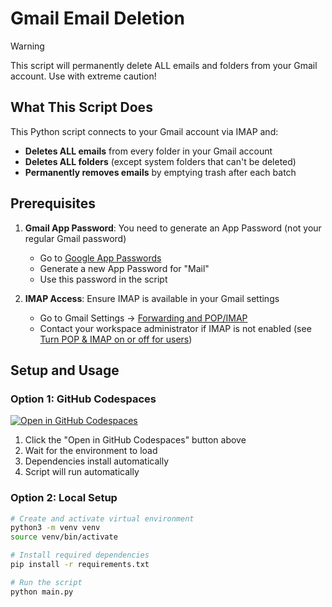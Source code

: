 # Gmail Email Deletion

> [!WARNING]  
> This script will permanently delete ALL emails and folders from your Gmail account. Use with extreme caution!

## What This Script Does

This Python script connects to your Gmail account via IMAP and:

- **Deletes ALL emails** from every folder in your Gmail account
- **Deletes ALL folders** (except system folders that can't be deleted)
- **Permanently removes emails** by emptying trash after each batch

## Prerequisites

1. **Gmail App Password**: You need to generate an App Password (not your regular Gmail password)

   - Go to [Google App Passwords](https://myaccount.google.com/apppasswords)
   - Generate a new App Password for "Mail"
   - Use this password in the script

2. **IMAP Access**: Ensure IMAP is available in your Gmail settings
   - Go to Gmail Settings → [Forwarding and POP/IMAP](https://mail.google.com/mail/u/0/#settings/fwdandpop)
   - Contact your workspace administrator if IMAP is not enabled (see [Turn POP & IMAP on or off for users](https://support.google.com/a/answer/105694?hl=en&sjid=12332642361958922417-EU))

## Setup and Usage

### Option 1: GitHub Codespaces

[![Open in GitHub Codespaces](https://github.com/codespaces/badge.svg)](https://codespaces.new/bennycode/gmail-email-purger)

1. Click the "Open in GitHub Codespaces" button above
2. Wait for the environment to load
3. Dependencies install automatically
4. Script will run automatically

### Option 2: Local Setup

```bash
# Create and activate virtual environment
python3 -m venv venv
source venv/bin/activate

# Install required dependencies
pip install -r requirements.txt

# Run the script
python main.py
```
